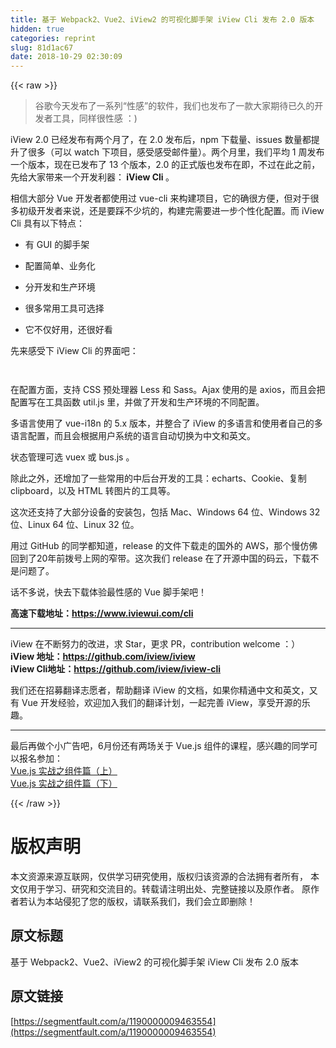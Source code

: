 ```yaml
---
title: 基于 Webpack2、Vue2、iView2 的可视化脚手架 iView Cli 发布 2.0 版本
hidden: true
categories: reprint
slug: 81d1ac67
date: 2018-10-29 02:30:09
---
```


{{< raw >}}
<blockquote><p>&#x8C37;&#x6B4C;&#x4ECA;&#x5929;&#x53D1;&#x5E03;&#x4E86;&#x4E00;&#x7CFB;&#x5217;&#x201C;&#x6027;&#x611F;&#x201D;&#x7684;&#x8F6F;&#x4EF6;&#xFF0C;&#x6211;&#x4EEC;&#x4E5F;&#x53D1;&#x5E03;&#x4E86;&#x4E00;&#x6B3E;&#x5927;&#x5BB6;&#x671F;&#x5F85;&#x5DF2;&#x4E45;&#x7684;&#x5F00;&#x53D1;&#x8005;&#x5DE5;&#x5177;&#xFF0C;&#x540C;&#x6837;&#x5F88;&#x6027;&#x611F; &#xFF1A;)</p></blockquote><p>iView 2.0 &#x5DF2;&#x7ECF;&#x53D1;&#x5E03;&#x6709;&#x4E24;&#x4E2A;&#x6708;&#x4E86;&#xFF0C;&#x5728; 2.0 &#x53D1;&#x5E03;&#x540E;&#xFF0C;npm &#x4E0B;&#x8F7D;&#x91CF;&#x3001;issues &#x6570;&#x91CF;&#x90FD;&#x63D0;&#x5347;&#x4E86;&#x5F88;&#x591A;&#xFF08;&#x53EF;&#x4EE5; watch &#x4E0B;&#x9879;&#x76EE;&#xFF0C;&#x611F;&#x53D7;&#x611F;&#x53D7;&#x90AE;&#x4EF6;&#x91CF;&#xFF09;&#x3002;&#x4E24;&#x4E2A;&#x6708;&#x91CC;&#xFF0C;&#x6211;&#x4EEC;&#x5E73;&#x5747; 1 &#x5468;&#x53D1;&#x5E03;&#x4E00;&#x4E2A;&#x7248;&#x672C;&#xFF0C;&#x73B0;&#x5728;&#x5DF2;&#x53D1;&#x5E03;&#x4E86; 13 &#x4E2A;&#x7248;&#x672C;&#xFF0C;2.0 &#x7684;&#x6B63;&#x5F0F;&#x7248;&#x4E5F;&#x53D1;&#x5E03;&#x5728;&#x5373;&#xFF0C;&#x4E0D;&#x8FC7;&#x5728;&#x6B64;&#x4E4B;&#x524D;&#xFF0C;&#x5148;&#x7ED9;&#x5927;&#x5BB6;&#x5E26;&#x6765;&#x4E00;&#x4E2A;&#x5F00;&#x53D1;&#x5229;&#x5668;&#xFF1A;<strong> iView Cli </strong>&#x3002;</p><p>&#x76F8;&#x4FE1;&#x5927;&#x90E8;&#x5206; Vue &#x5F00;&#x53D1;&#x8005;&#x90FD;&#x4F7F;&#x7528;&#x8FC7; vue-cli &#x6765;&#x6784;&#x5EFA;&#x9879;&#x76EE;&#xFF0C;&#x5B83;&#x7684;&#x786E;&#x5F88;&#x65B9;&#x4FBF;&#xFF0C;&#x4F46;&#x5BF9;&#x4E8E;&#x5F88;&#x591A;&#x521D;&#x7EA7;&#x5F00;&#x53D1;&#x8005;&#x6765;&#x8BF4;&#xFF0C;&#x8FD8;&#x662F;&#x8981;&#x8E29;&#x4E0D;&#x5C11;&#x5751;&#x7684;&#xFF0C;&#x6784;&#x5EFA;&#x5B8C;&#x9700;&#x8981;&#x8FDB;&#x4E00;&#x6B65;&#x4E2A;&#x6027;&#x5316;&#x914D;&#x7F6E;&#x3002;&#x800C; iView Cli &#x5177;&#x6709;&#x4EE5;&#x4E0B;&#x7279;&#x70B9;&#xFF1A;</p><ul><li><p>&#x6709; GUI &#x7684;&#x811A;&#x624B;&#x67B6;</p></li><li><p>&#x914D;&#x7F6E;&#x7B80;&#x5355;&#x3001;&#x4E1A;&#x52A1;&#x5316;</p></li><li><p>&#x5206;&#x5F00;&#x53D1;&#x548C;&#x751F;&#x4EA7;&#x73AF;&#x5883;</p></li><li><p>&#x5F88;&#x591A;&#x5E38;&#x7528;&#x5DE5;&#x5177;&#x53EF;&#x9009;&#x62E9;</p></li><li><p>&#x5B83;&#x4E0D;&#x4EC5;&#x597D;&#x7528;&#xFF0C;&#x8FD8;&#x5F88;&#x597D;&#x770B;</p></li></ul><p>&#x5148;&#x6765;&#x611F;&#x53D7;&#x4E0B; iView Cli &#x7684;&#x754C;&#x9762;&#x5427;&#xFF1A;</p><p><span class="img-wrap"><img data-src="/img/remote/1460000009463558" src="https://static.alili.tech/img/remote/1460000009463558" alt="" title="" style="cursor:pointer"></span></p><p><span class="img-wrap"><img data-src="/img/remote/1460000009463559?w=1870&amp;h=1136" src="https://static.alili.tech/img/remote/1460000009463559?w=1870&amp;h=1136" alt="" title="" style="cursor:pointer"></span></p><p>&#x5728;&#x914D;&#x7F6E;&#x65B9;&#x9762;&#xFF0C;&#x652F;&#x6301; CSS &#x9884;&#x5904;&#x7406;&#x5668; Less &#x548C; Sass&#x3002;Ajax &#x4F7F;&#x7528;&#x7684;&#x662F; axios&#xFF0C;&#x800C;&#x4E14;&#x4F1A;&#x628A;&#x914D;&#x7F6E;&#x5199;&#x5728;&#x5DE5;&#x5177;&#x51FD;&#x6570; util.js &#x91CC;&#xFF0C;&#x5E76;&#x505A;&#x4E86;&#x5F00;&#x53D1;&#x548C;&#x751F;&#x4EA7;&#x73AF;&#x5883;&#x7684;&#x4E0D;&#x540C;&#x914D;&#x7F6E;&#x3002;</p><p>&#x591A;&#x8BED;&#x8A00;&#x4F7F;&#x7528;&#x4E86; vue-i18n &#x7684; 5.x &#x7248;&#x672C;&#xFF0C;&#x5E76;&#x6574;&#x5408;&#x4E86; iView &#x7684;&#x591A;&#x8BED;&#x8A00;&#x548C;&#x4F7F;&#x7528;&#x8005;&#x81EA;&#x5DF1;&#x7684;&#x591A;&#x8BED;&#x8A00;&#x914D;&#x7F6E;&#xFF0C;&#x800C;&#x4E14;&#x4F1A;&#x6839;&#x636E;&#x7528;&#x6237;&#x7CFB;&#x7EDF;&#x7684;&#x8BED;&#x8A00;&#x81EA;&#x52A8;&#x5207;&#x6362;&#x4E3A;&#x4E2D;&#x6587;&#x548C;&#x82F1;&#x6587;&#x3002;</p><p>&#x72B6;&#x6001;&#x7BA1;&#x7406;&#x53EF;&#x9009; vuex &#x6216; bus.js &#x3002;</p><p>&#x9664;&#x6B64;&#x4E4B;&#x5916;&#xFF0C;&#x8FD8;&#x589E;&#x52A0;&#x4E86;&#x4E00;&#x4E9B;&#x5E38;&#x7528;&#x7684;&#x4E2D;&#x540E;&#x53F0;&#x5F00;&#x53D1;&#x7684;&#x5DE5;&#x5177;&#xFF1A;echarts&#x3001;Cookie&#x3001;&#x590D;&#x5236; clipboard&#xFF0C;&#x4EE5;&#x53CA; HTML &#x8F6C;&#x56FE;&#x7247;&#x7684;&#x5DE5;&#x5177;&#x7B49;&#x3002;</p><p>&#x8FD9;&#x6B21;&#x8FD8;&#x652F;&#x6301;&#x4E86;&#x5927;&#x90E8;&#x5206;&#x8BBE;&#x5907;&#x7684;&#x5B89;&#x88C5;&#x5305;&#xFF0C;&#x5305;&#x62EC; Mac&#x3001;Windows 64 &#x4F4D;&#x3001;Windows 32 &#x4F4D;&#x3001;Linux 64 &#x4F4D;&#x3001;Linux 32 &#x4F4D;&#x3002;</p><p>&#x7528;&#x8FC7; GitHub &#x7684;&#x540C;&#x5B66;&#x90FD;&#x77E5;&#x9053;&#xFF0C;release &#x7684;&#x6587;&#x4EF6;&#x4E0B;&#x8F7D;&#x8D70;&#x7684;&#x56FD;&#x5916;&#x7684; AWS&#xFF0C;&#x90A3;&#x4E2A;&#x6162;&#x4EFF;&#x4F5B;&#x56DE;&#x5230;&#x4E86;20&#x5E74;&#x524D;&#x62E8;&#x53F7;&#x4E0A;&#x7F51;&#x7684;&#x7A84;&#x5E26;&#x3002;&#x8FD9;&#x6B21;&#x6211;&#x4EEC; release &#x5728;&#x4E86;&#x5F00;&#x6E90;&#x4E2D;&#x56FD;&#x7684;&#x7801;&#x4E91;&#xFF0C;&#x4E0B;&#x8F7D;&#x4E0D;&#x662F;&#x95EE;&#x9898;&#x4E86;&#x3002;</p><p>&#x8BDD;&#x4E0D;&#x591A;&#x8BF4;&#xFF0C;&#x5FEB;&#x53BB;&#x4E0B;&#x8F7D;&#x4F53;&#x9A8C;&#x6700;&#x6027;&#x611F;&#x7684; Vue &#x811A;&#x624B;&#x67B6;&#x5427;&#xFF01;</p><p><strong>&#x9AD8;&#x901F;&#x4E0B;&#x8F7D;&#x5730;&#x5740;&#xFF1A;<a href="https://www.iviewui.com/cli" rel="nofollow noreferrer" target="_blank">https://www.iviewui.com/cli</a></strong></p><hr><p>iView &#x5728;&#x4E0D;&#x65AD;&#x52AA;&#x529B;&#x7684;&#x6539;&#x8FDB;&#xFF0C;&#x6C42; Star&#xFF0C;&#x66F4;&#x6C42; PR&#xFF0C;contribution welcome &#xFF1A;&#xFF09;<br><strong>iView &#x5730;&#x5740;&#xFF1A;<a href="https://github.com/iview/iview" rel="nofollow noreferrer" target="_blank">https://github.com/iview/iview</a></strong><br><strong>iView Cli&#x5730;&#x5740;&#xFF1A;<a href="https://github.com/iview/iview-cli" rel="nofollow noreferrer" target="_blank">https://github.com/iview/iview-cli</a></strong></p><p>&#x6211;&#x4EEC;&#x8FD8;&#x5728;&#x62DB;&#x52DF;&#x7FFB;&#x8BD1;&#x5FD7;&#x613F;&#x8005;&#xFF0C;&#x5E2E;&#x52A9;&#x7FFB;&#x8BD1; iView &#x7684;&#x6587;&#x6863;&#xFF0C;&#x5982;&#x679C;&#x4F60;&#x7CBE;&#x901A;&#x4E2D;&#x6587;&#x548C;&#x82F1;&#x6587;&#xFF0C;&#x53C8;&#x6709; Vue &#x5F00;&#x53D1;&#x7ECF;&#x9A8C;&#xFF0C;&#x6B22;&#x8FCE;&#x52A0;&#x5165;&#x6211;&#x4EEC;&#x7684;&#x7FFB;&#x8BD1;&#x8BA1;&#x5212;&#xFF0C;&#x4E00;&#x8D77;&#x5B8C;&#x5584; iView&#xFF0C;&#x4EAB;&#x53D7;&#x5F00;&#x6E90;&#x7684;&#x4E50;&#x8DA3;&#x3002;</p><hr><p>&#x6700;&#x540E;&#x518D;&#x505A;&#x4E2A;&#x5C0F;&#x5E7F;&#x544A;&#x5427;&#xFF0C;6&#x6708;&#x4EFD;&#x8FD8;&#x6709;&#x4E24;&#x573A;&#x5173;&#x4E8E; Vue.js &#x7EC4;&#x4EF6;&#x7684;&#x8BFE;&#x7A0B;&#xFF0C;&#x611F;&#x5174;&#x8DA3;&#x7684;&#x540C;&#x5B66;&#x53EF;&#x4EE5;&#x62A5;&#x540D;&#x53C2;&#x52A0;&#xFF1A;<br><a href="https://segmentfault.com/l/1500000009448056">Vue.js &#x5B9E;&#x6218;&#x4E4B;&#x7EC4;&#x4EF6;&#x7BC7;&#xFF08;&#x4E0A;&#xFF09;</a><br><a href="https://segmentfault.com/l/1500000009448189" target="_blank">Vue.js &#x5B9E;&#x6218;&#x4E4B;&#x7EC4;&#x4EF6;&#x7BC7;&#xFF08;&#x4E0B;&#xFF09;</a></p>
{{< /raw >}}

# 版权声明
本文资源来源互联网，仅供学习研究使用，版权归该资源的合法拥有者所有，
本文仅用于学习、研究和交流目的。转载请注明出处、完整链接以及原作者。
原作者若认为本站侵犯了您的版权，请联系我们，我们会立即删除！

## 原文标题
基于 Webpack2、Vue2、iView2 的可视化脚手架 iView Cli 发布 2.0 版本

## 原文链接
[https://segmentfault.com/a/1190000009463554](https://segmentfault.com/a/1190000009463554)

